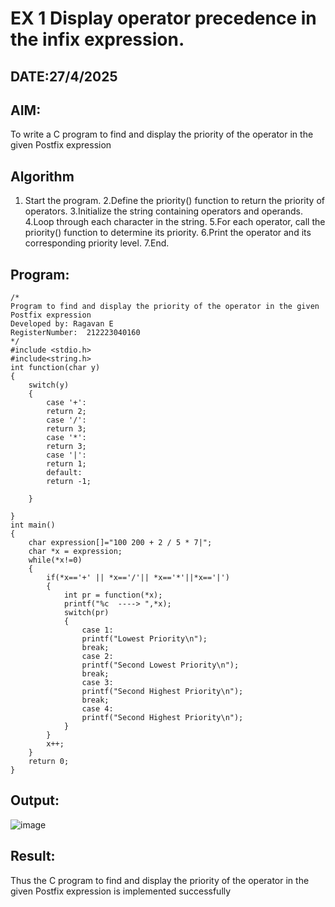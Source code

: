 # EX 1 Display operator precedence in the infix expression.
## DATE:27/4/2025
## AIM:
To write a C program to find and display the priority of the operator in the given Postfix expression

## Algorithm
1. Start the program.
2.Define the priority() function to return the priority of operators.
3.Initialize the string containing operators and operands.
4.Loop through each character in the string.
5.For each operator, call the priority() function to determine its priority.
6.Print the operator and its corresponding priority level.
7.End.
  

## Program:
```
/*
Program to find and display the priority of the operator in the given Postfix expression
Developed by: Ragavan E
RegisterNumber:  212223040160
*/
#include <stdio.h>
#include<string.h>
int function(char y)
{
    switch(y)
    {
        case '+':
        return 2;
        case '/':
        return 3;
        case '*':
        return 3;
        case '|':
        return 1;
        default:
        return -1;
        
    }
    
}
int main()
{
    char expression[]="100 200 + 2 / 5 * 7|";
    char *x = expression;
    while(*x!=0)
    {
        if(*x=='+' || *x=='/'|| *x=='*'||*x=='|')
        {
            int pr = function(*x);
            printf("%c  ----> ",*x);
            switch(pr)
            {
                case 1:
                printf("Lowest Priority\n");
                break;
                case 2:
                printf("Second Lowest Priority\n");
                break;
                case 3:
                printf("Second Highest Priority\n");
                break;
                case 4:
                printf("Second Highest Priority\n");
            }
        }
        x++;
    }
    return 0;
}
```

## Output:

![image](https://github.com/user-attachments/assets/36fea1ca-9c5a-4d6b-8909-cb4b9d90e3e5)


## Result:
Thus the C program to find and display the priority of the operator in the given Postfix expression is implemented successfully
